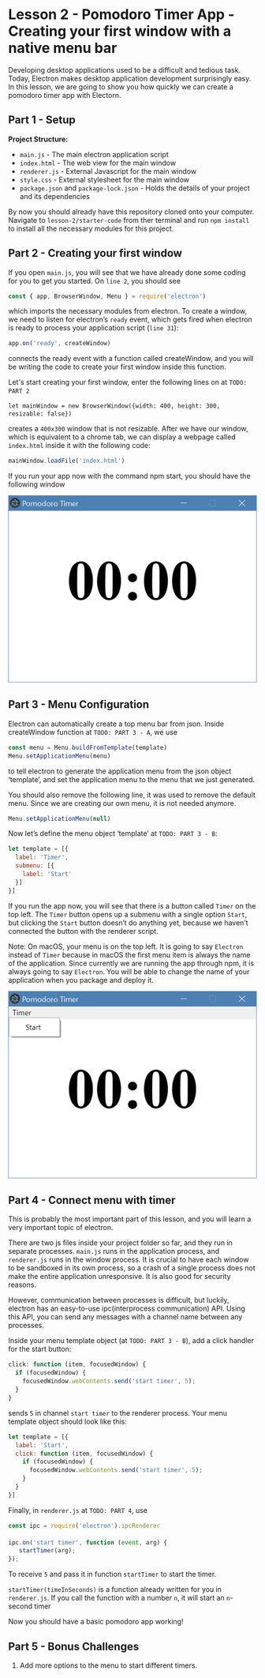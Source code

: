 # Lesson 2 - Pomodoro Timer App - Creating your first window with a native menu bar
Developing desktop applications used to be a difficult and tedious task. Today, Electron makes desktop application development surprisingly easy. In this lesson, we are going to show you how quickly we can create a pomodoro timer app with Electorn.

## Part 1 - Setup
**Project Structure:**
* `main.js` - The main electron application script
* `index.html` - The web view for the main window
* `renderer.js` - External Javascript for the main window
* `style.css` - External stylesheet for the main window
* `package.json` and `package-lock.json` - Holds the details of your project and its dependencies

By now you should already have this repository cloned onto your computer. Navigate to `lesson-2/starter-code` from ther terminal and run `npm install` to install all the necessary modules for this project.

## Part 2 - Creating your first window
If you open `main.js`, you will see that we have already done some coding for you to get you started. On `line 2`, you should see
```js
const { app, BrowserWindow, Menu } = require('electron')
```
which imports the necessary modules from electron. To create a window, we need to listen for electron’s `ready` event, which gets fired when electron is ready to process your application script (`line 31`): 
```js
app.on('ready', createWindow)
```
connects the ready event with a function called createWindow, and you will be writing the code to create your first window inside this function.

Let's start creating your first window, enter the following lines on at `TODO: PART 2`
```
let mainWindow = new BrowserWindow({width: 400, height: 300, resizable: false})
```
creates a `400x300` window that is not resizable. After we have our window, which is equivalent to a chrome tab, we can display a webpage called `index.html` inside it with the following code:
```js
mainWindow.loadFile('index.html')
```
If you run your app now with the command npm start, you should have the following window

![Part 2 Progress](part-2.png)
## Part 3 - Menu Configuration
Electron can automatically create a top menu bar from json. Inside createWindow function at `TODO: PART 3 - A`, we use
```js
const menu = Menu.buildFromTemplate(template)
Menu.setApplicationMenu(menu)
```
to tell electron to generate the application menu from the json object ‘template’, and set the application menu to the menu that we just generated.

You should also remove the following line, it was used to remove the default menu. Since we are creating our own menu, it is not needed anymore.
```js
Menu.setApplicationMenu(null)
```
Now let’s define the menu object ‘template’ at `TODO: PART 3 - B`:
```js
let template = [{
  label: 'Timer',
  submenu: [{
    label: 'Start'
  }]
}]
```
If you run the app now, you will see that there is a button called `Timer` on the top left. The `Timer` button opens up a submenu with a single option `Start`, but clicking the `Start` button doesn’t do anything yet, because we haven’t connected the button with the renderer script.

Note: On macOS, your menu is on the top left. It is going to say `Electron` instead of `Timer` because in macOS the first menu item is always the name of the application. Since currently we are running the app through npm, it is always going to say `Electron`. You will be able to change the name of your application when you package and deploy it.

![Part 2 Progress](part-3.png)
## Part 4 - Connect menu with timer
This is probably the most important part of this lesson, and you will learn a very important topic of electron.

There are two js files inside your project folder so far, and they run in separate processes. `main.js` runs in the application process, and `renderer.js` runs in the window process. It is crucial to have each window to be sandboxed in its own process, so a crash of a single process does not make the entire application unresponsive. It is also good for security reasons.

However, communication between processes is difficult, but luckily, electron has an easy-to-use ipc(interprocess communication) API. Using this API, you can send any messages with a channel name between any processes.

Inside your menu template object (at `TODO: PART 3 - B`), add a click handler for the start button:
```js
click: function (item, focusedWindow) {
  if (focusedWindow) {
    focusedWindow.webContents.send('start timer', 5);
  }
}
```
sends `5` in channel `start timer` to the renderer process. Your menu template object should look like this:
```js
let template = [{
  label: 'Start',
  click: function (item, focusedWindow) {
    if (focusedWindow) {
      focusedWindow.webContents.send('start timer', 5);
    }
  }
}]
```

Finally, in `renderer.js` at `TODO: PART 4`, use
```js
const ipc = require('electron').ipcRenderer

ipc.on('start timer', function (event, arg) {
   startTimer(arg);
});
```
To receive `5` and pass it in function `startTimer` to start the timer.

`startTimer(timeInSeconds)` is a function already written for you in `renderer.js`. If you call the function with a number `n`, it will start an `n`-second timer 

Now you should have a basic pomodoro app working!

## Part 5 - Bonus Challenges
1. Add more options to the menu to start different timers.

